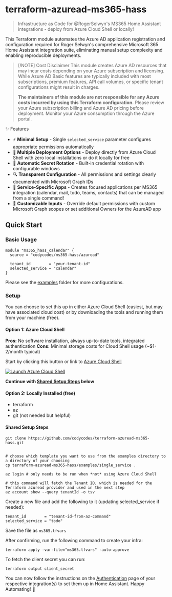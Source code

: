 # terraform-azuread-ms365-hass

> Infrastructure as Code for @RogerSelwyn's MS365 Home Assistant integrations - deploy from Azure Cloud Shell or locally!

This Terraform module automates the Azure AD application registration and configuration required for Roger Selwyn's comprehensive Microsoft 365 Home Assistant integration suite, eliminating manual setup complexity and enabling reproducible deployments.

> [!NOTE] Cost Disclaimer
> This module creates Azure AD resources that may incur costs depending on your Azure subscription and licensing. While Azure AD Basic features are typically included with most subscriptions, premium features, API call volumes, or specific tenant configurations might result in charges.
> 
> **The maintainers of this module are not responsible for any Azure costs incurred by using this Terraform configuration.** Please review your Azure subscription billing and Azure AD pricing before deployment. Monitor your Azure consumption through the Azure portal.

✨ Features

- ⚡ **Minimal Setup** - Single `selected_service` parameter configures appropriate permissions automatically
- 🚀 **Multiple Deployment Options** - Deploy directly from Azure Cloud Shell with zero local installations or do it locally for free
- 🔄 **Automatic Secret Rotation** - Built-in credential rotation with configurable windows
- 🔍 **Transparent Configuration** - All permissions and settings clearly documented with Microsoft Graph IDs
- 🎯 **Service-Specific Apps** - Creates focused applications per MS365 integration (calendar, mail, todo, teams, contacts) that can be managed from a single command!
- 🔧 **Customizable Inputs** - Override default permissions with custom Microsoft Graph scopes or set additional Owners for the AzureAD app

## Quick Start

### Basic Usage

```hcl
module "ms365_hass_calendar" {
  source = "codycodes/ms365-hass/azuread"
  
  tenant_id        = "your-tenant-id"
  selected_service = "calendar"
}
```

Please see the [examples](./examples) folder for more configurations.

### Setup

You can choose to set this up in either Azure Cloud Shell (easiest, but may have associated cloud cost) or by downloading the tools and running them from your machine (free).

#### Option 1: Azure Cloud Shell

**Pros:** No software installation, always up-to-date tools, integrated authentication
**Cons:** Minimal storage costs for Cloud Shell usage (~$1-2/month typical)

Start by clicking this button or link to [Azure Cloud Shell](https://shell.azure.com)

[![Launch Azure Cloud Shell](https://docs.microsoft.com/azure/includes/media/cloud-shell-try-it/hdi-launch-cloud-shell.png)](https://shell.azure.com)


**Continue with [Shared Setup Steps](#shared-setup-steps) below**

#### Option 2: Locally Installed (free)

<!-- TODO -->
* terraform
* az
* git (not needed but helpful)


#### Shared Setup Steps

```shell
git clone https://github.com/codycodes/terraform-azuread-ms365-hass.git


# choose which template you want to use from the examples directory to a directory of your choosing
cp terraform-azuread-ms365-hass/examples/single_service .

az login # only needs to be run when *not* using Azure Cloud Shell

# this command will fetch the Tenant ID, which is needed for the Terraform azuread provider and used in the next step
az account show --query tenantId -o tsv
```

Create a new file and add the following to it (updating selected_service if needed):

```hcl
tenant_id        = "tenant-id-from-az-command"
selected_service = "todo"
```

Save the file as `ms365.tfvars`

After confirming, run the following command to create your infra:

```shell
terraform apply -var-file="ms365.tfvars" -auto-approve
```

To fetch the client secret you can run:

```shell
terraform output client_secret
```

You can now follow the instructions on the [Authentication](https://rogerselwyn.github.io/MS365-ToDo/authentication.html) page of your respective integration(s) to set them up in Home Assistant. Happy Automating! 🤖
